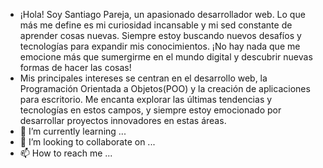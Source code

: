 - ¡Hola! Soy Santiago Pareja, un apasionado desarrollador web. Lo que más me define es mi curiosidad incansable y mi sed constante de aprender cosas nuevas. Siempre estoy buscando nuevos desafíos y tecnologías para expandir mis conocimientos. ¡No hay nada que me emocione más que sumergirme en el mundo digital y descubrir nuevas formas de hacer las cosas!
- Mis principales intereses se centran en el desarrollo web, la Programación Orientada a Objetos(POO) y la creación de aplicaciones para escritorio. Me encanta explorar las últimas tendencias y tecnologías en estos campos, y siempre estoy emocionado por desarrollar proyectos innovadores en estas áreas.
- 🌱 I’m currently learning ...
- 💞️ I’m looking to collaborate on ...
- 📫 How to reach me ...

<!---
santikks/santikks is a ✨ special ✨ repository because its `README.md` (this file) appears on your GitHub profile.
You can click the Preview link to take a look at your changes.
--->
